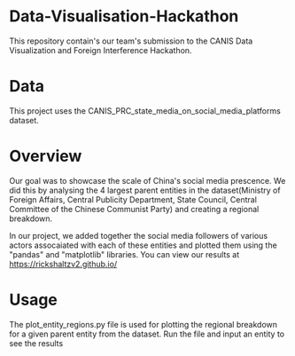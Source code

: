 # Data-Visualisation-Hackathon
This repository contain's our team's submission to the CANIS Data Visualization and Foreign Interference Hackathon.

# Data
This project uses the CANIS_PRC_state_media_on_social_media_platforms dataset.

# Overview
Our goal was to showcase the scale of China's social media prescence. We did this by analysing the 4 largest parent entities in the dataset(Ministry of Foreign Affairs, Central Publicity Department, State Council, Central Committee of the Chinese Communist Party) and creating a regional breakdown.

In our project, we added together the social media followers of various actors assocaiated with each of these entities and plotted them using the "pandas" and "matplotlib" libraries.
You can view our results at https://rickshaltzv2.github.io/

# Usage
The plot_entity_regions.py file is used for plotting the regional breakdown for a given parent entity from the dataset. Run the file and input an entity to see the results
